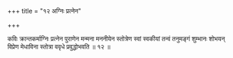 +++
title = "१२ अग्निः प्रत्नेन"

+++

कविः क्रान्तकर्माग्निः प्रत्नेन पुराणेन मन्मना मननीयेन स्तोत्रेण स्वां स्वकीयां तन्वं तनुमङ्गं शुम्भानः शोभयन् विप्रेण मेधाविना स्तोत्रा ववृधे प्रवुद्धोभवति ॥ १२ ॥